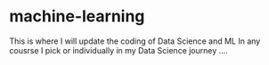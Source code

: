 # machine-learning
This is where I will update the coding of Data Science and ML In any cousrse I pick or individually in my Data Science journey ....


